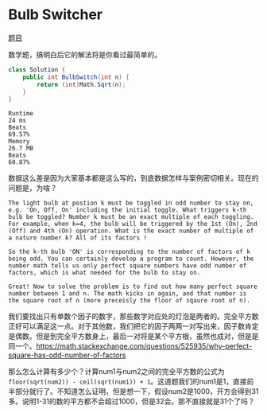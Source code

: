# Bulb Switcher

[题目](https://leetcode.com/problems/bulb-switcher/description/)

数学题，搞明白后它的解法将是你看过最简单的。

```c#
class Solution {
    public int BulbSwitch(int n) {
        return (int)Math.Sqrt(n);
    }
}
```

```
Runtime
24 ms
Beats
69.57%
Memory
26.7 MB
Beats
60.87%
```

数据这么差是因为大家基本都是这么写的，到底数据怎样与案例密切相关。现在的问题是，为啥？

```
The light bulb at postion k must be toggled in odd number to stay on, e.g. 'On, Off, On' including the initial toggle. What triggers k-th bulb be toggled? Number k must be an exact multiple of each toggling. For example, when k=4, the bulb will be triggered by the 1st (On), 2nd (Off) and 4th (On) operation. What is the exact number of multiple of a nature number k? All of its factors !

So the k-th bulb 'ON' is corresponding to the number of factors of k being odd. You can certainly develop a program to count. However, the number math tells us only perfect square numbers have odd number of factors, which is what needed for the bulb to stay on.

Great! Now to solve the problem is to find out how many perfect square number between 1 and n. The math kicks in again, and that number is the square root of n (more preceisly the floor of sqaure root of n).
```

我们要找出只有单数个因子的数字，那些数字对应处的灯泡是两者的。完全平方数正好可以满足这一点。对于其他数，我们把它的因子两两一对写出来，因子数肯定是偶数。但是到完全平方数身上，最后一对将是某个平方根，虽然也成对，但是是同一个。https://math.stackexchange.com/questions/525935/why-perfect-square-has-odd-number-of-factors

那么怎么计算有多少个？计算num1与num2之间的完全平方数的公式为`floor(sqrt(num2)) - ceil(sqrt(num1)) + 1`。这道题我们的num1是1，直接前半部分就行了。不知道怎么证明，但是想一下，假设num2是1000，开方会得到31多。说明1-31的数的平方都不会超过1000，但是32会。那不直接就是31个了吗？